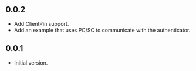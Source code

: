 ## 0.0.2

- Add ClientPin support.
- Add an example that uses PC/SC to communicate with the authenticator.

## 0.0.1

- Initial version.
